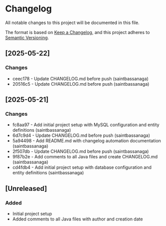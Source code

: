 # Changelog

All notable changes to this project will be documented in this file.

The format is based on [Keep a Changelog](https://keepachangelog.com/en/1.0.0/),
and this project adheres to [Semantic Versioning](https://semver.org/spec/v2.0.0.html).

## [2025-05-22]

### Changes
- ceec178 - Update CHANGELOG.md before push (saintbassanaga)
- 20516c5 - Update CHANGELOG.md before push (saintbassanaga)

## [2025-05-21]

### Changes
- fc8aa97 - Add initial project setup with MySQL configuration and entity definitions (saintbassanaga)
- 6d7c9d4 - Update CHANGELOG.md before push (saintbassanaga)
- 5a94498 - Add README.md with changelog automation documentation (saintbassanaga)
- 2f507db - Update CHANGELOG.md before push (saintbassanaga)
- 9f87b2e - Add comments to all Java files and create CHANGELOG.md (saintbassanaga)
- cd4fdb4 - Add initial project setup with database configuration and entity definitions (saintbassanaga)

## [Unreleased]

### Added
- Initial project setup
- Added comments to all Java files with author and creation date
